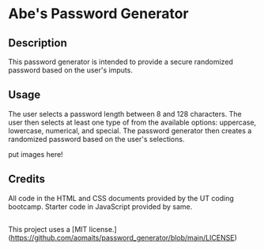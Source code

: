 # Abe's Password Generator 

## Description
This password generator is intended to provide a secure randomized password based on the user's imputs.

## Usage
The user selects a password length between 8 and 128 characters. The user then selects at least one type of from the available options: uppercase, lowercase, numerical, and special. The password generator then creates a randomized password based on the user's selections.

put images here! 

## Credits
All code in the HTML and CSS documents provided by the UT coding bootcamp. Starter code in JavaScript provided by same. 

## 
This project uses a [MIT license.] (https://github.com/aomaits/password_generator/blob/main/LICENSE) 